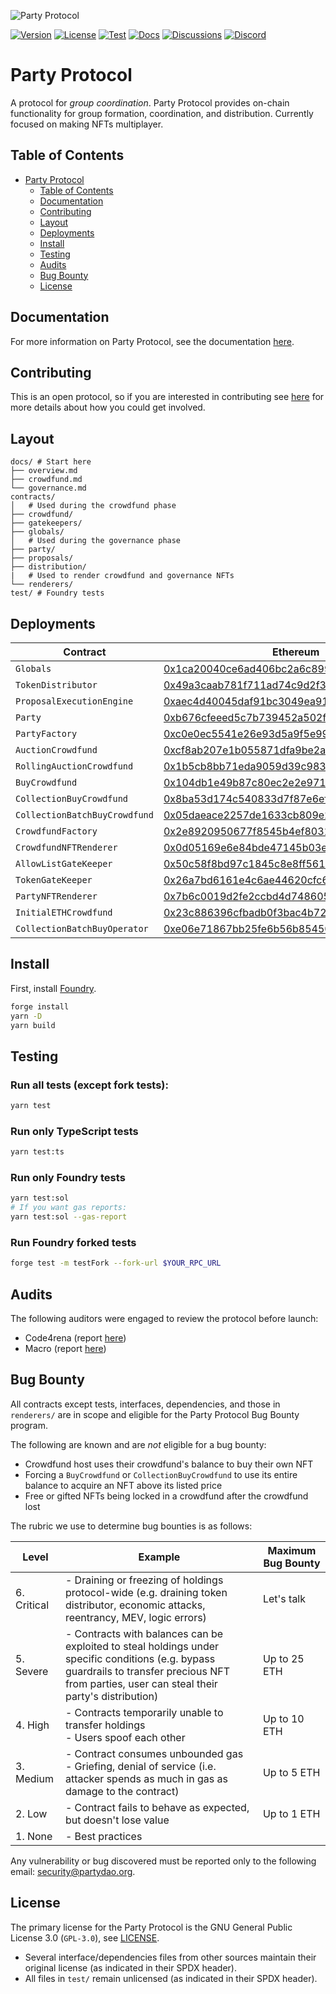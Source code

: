![Party Protocol](.github/assets/banner.png)

[![Version][version-badge]][version-link]
[![License][license-badge]][license-link]
[![Test][ci-badge]][ci-link]
[![Docs][docs-badge]][docs-link]
[![Discussions][discussions-badge]][discussions-link]
[![Discord][discord-badge]][discord-link]

[version-badge]: https://img.shields.io/github/release/PartyDAO/party-protocol?label=version
[version-link]: https://github.com/PartyDAO/party-protocol/releases
[license-badge]: https://img.shields.io/github/license/PartyDAO/party-protocol
[license-link]: https://github.com/PartyDAO/party-protocol/blob/main/LICENSE
[ci-badge]: https://github.com/PartyDAO/party-protocol/actions/workflows/ci.yml/badge.svg
[ci-link]: https://github.com/PartyDAO/party-protocol/actions/workflows/ci.yml
[docs-badge]: https://img.shields.io/badge/Party-documentation-informational
[docs-link]: https://github.com/PartyDAO/party-protocol/tree/main/docs
[discussions-badge]: https://img.shields.io/badge/Party-discussions-blueviolet
[discussions-link]: https://github.com/PartyDAO/party-protocol/discussions
[discord-badge]: https://img.shields.io/static/v1?logo=discord&label=discord&message=join&color=blue
[discord-link]: https://discord.gg/zUeXpDX8HA

# Party Protocol

A protocol for _group coordination_. Party Protocol provides on-chain functionality for group formation, coordination, and distribution. Currently focused on making NFTs multiplayer.

## Table of Contents

- [Party Protocol](https://github.com/PartyDAO/party-protocol#party-protocol)
  - [Table of Contents](https://github.com/PartyDAO/party-protocol#table-of-contents)
  - [Documentation](https://github.com/PartyDAO/party-protocol#documentation)
  - [Contributing](https://github.com/PartyDAO/party-protocol#contributing)
  - [Layout](https://github.com/PartyDAO/party-protocol#layout)
  - [Deployments](https://github.com/PartyDAO/party-protocol#deployments)
  - [Install](https://github.com/PartyDAO/party-protocol#install)
  - [Testing](https://github.com/PartyDAO/party-protocol#testing)
  - [Audits](https://github.com/PartyDAO/party-protocol#audits)
  - [Bug Bounty](https://github.com/PartyDAO/party-protocol#bug-bounty)
  - [License](https://github.com/PartyDAO/party-protocol#license)

## Documentation

For more information on Party Protocol, see the documentation [here](https://docs.partydao.org).

## Contributing

This is an open protocol, so if you are interested in contributing see [here](./CONTRIBUTING.md) for more details about how you could get involved.

## Layout

```
docs/ # Start here
├── overview.md
├── crowdfund.md
└── governance.md
contracts/
│   # Used during the crowdfund phase
├── crowdfund/
├── gatekeepers/
├── globals/
│   # Used during the governance phase
├── party/
├── proposals/
├── distribution/
|   # Used to render crowdfund and governance NFTs
└── renderers/
test/ # Foundry tests
```

## Deployments

| Contract                      | Ethereum                                                                                                              | Goerli                                                                                                                       |
| ----------------------------- | --------------------------------------------------------------------------------------------------------------------- | ---------------------------------------------------------------------------------------------------------------------------- |
| `Globals`                     | [0x1ca20040ce6ad406bc2a6c89976388829e7fbade](https://etherscan.io/address/0x1ca20040ce6ad406bc2a6c89976388829e7fbade) | [0x753e22d4e112a4d8b07df9c4c578b116e3b48792](https://goerli.etherscan.io/address/0x753e22d4e112a4d8b07df9c4c578b116e3b48792) |
| `TokenDistributor`            | [0x49a3caab781f711ad74c9d2f34c3cbd835d6a608](https://etherscan.io/address/0x49a3caab781f711ad74c9d2f34c3cbd835d6a608) | [0x8714EA9C2BC5a8f2d26D7c3F86558331c16145B5](https://goerli.etherscan.io/address/0x8714EA9C2BC5a8f2d26D7c3F86558331c16145B5) |
| `ProposalExecutionEngine`     | [0xaec4d40045daf91bc3049ea9136c7df04bd8a6af](https://etherscan.io/address/0xaec4d40045daf91bc3049ea9136c7df04bd8a6af) | [0x9f25ae3e4eC957b8B1d87f499b767975AD370C07](https://goerli.etherscan.io/address/0x9f25ae3e4eC957b8B1d87f499b767975AD370C07) |
| `Party`                       | [0xb676cfeeed5c7b739452a502f1eff9ab684a56da](https://etherscan.io/address/0xb676cfeeed5c7b739452a502f1eff9ab684a56da) | [0x72a4b63eceA9465e3984CDEe1354b9CF9030c043](https://goerli.etherscan.io/address/0x72a4b63eceA9465e3984CDEe1354b9CF9030c043) |
| `PartyFactory`                | [0xc0e0ec5541e26e93d5a9f5e999ab2a0a7f8260ae](https://etherscan.io/address/0xc0e0ec5541e26e93d5a9f5e999ab2a0a7f8260ae) | [0x8d1C04E6873F232dB570F75948799128dB3Ae6f5](https://goerli.etherscan.io/address/0x8d1C04E6873F232dB570F75948799128dB3Ae6f5) |
| `AuctionCrowdfund`            | [0xcf8ab207e1b055871dfa9be2a0cf3acaf2d1b3a7](https://etherscan.io/address/0xcf8ab207e1b055871dfa9be2a0cf3acaf2d1b3a7) | [0x631D392073330f0573AD18Fc64305768657D0D60](https://goerli.etherscan.io/address/0x631D392073330f0573AD18Fc64305768657D0D60) |
| `RollingAuctionCrowdfund`     | [0x1b5cb8bb71eda9059d39c98348095b008b67e734](https://etherscan.io/address/0x1b5cb8bb71eda9059d39c98348095b008b67e734) | [0x989Fb364065a80d732837742f960924f343C6E04](https://goerli.etherscan.io/address/0x989Fb364065a80d732837742f960924f343C6E04) |
| `BuyCrowdfund`                | [0x104db1e49b87c80ec2e2e9716e83a304415c15ce](https://etherscan.io/address/0x104db1e49b87c80ec2e2e9716e83a304415c15ce) | [0x712Dca72Cc443A5f5e03A388b69ab09b4CDAC428](https://goerli.etherscan.io/address/0x712Dca72Cc443A5f5e03A388b69ab09b4CDAC428) |
| `CollectionBuyCrowdfund`      | [0x8ba53d174c540833d7f87e6ef97fc85d3d9291b4](https://etherscan.io/address/0x8ba53d174c540833d7f87e6ef97fc85d3d9291b4) | [0x884561d34e6B98a11DaF9Cc5d0d50cEFC664262F](https://goerli.etherscan.io/address/0x884561d34e6B98a11DaF9Cc5d0d50cEFC664262F) |
| `CollectionBatchBuyCrowdfund` | [0x05daeace2257de1633cb809e2a23387a2742535c](https://etherscan.io/address/0x05daeace2257de1633cb809e2a23387a2742535c) | [0x9926816276CFE4E7c230E14d5a8808C9709Fa51a](https://goerli.etherscan.io/address/0x9926816276CFE4E7c230E14d5a8808C9709Fa51a) |
| `CrowdfundFactory`            | [0x2e8920950677f8545b4ef80315f48e161cb02d1c](https://etherscan.io/address/0x2e8920950677f8545b4ef80315f48e161cb02d1c) | [0x37A711acc924AE303EFd07f4c94ABE7e8b1562be](https://goerli.etherscan.io/address/0x37A711acc924AE303EFd07f4c94ABE7e8b1562be) |
| `CrowdfundNFTRenderer`        | [0x0d05169e6e84bde47145b03ec2e6ba9af4d3cb7c](https://etherscan.io/address/0x0d05169e6e84bde47145b03ec2e6ba9af4d3cb7c) | [0x64014855f8bdC9f3f95235C7d4821fA124D0015b](https://goerli.etherscan.io/address/0x64014855f8bdC9f3f95235C7d4821fA124D0015b) |
| `AllowListGateKeeper`         | [0x50c58f8bd97c1845c8e8ff56117dbce8a5b009b2](https://etherscan.io/address/0x50c58f8bd97c1845c8e8ff56117dbce8a5b009b2) | [0xadcec7b4db7969dff00b9e5304be8e0d1261d6b4](https://goerli.etherscan.io/address/0xadcec7b4db7969dff00b9e5304be8e0d1261d6b4) |
| `TokenGateKeeper`             | [0x26a7bd6161e4c6ae44620cfc6f7b9c3daf83ad0b](https://etherscan.io/address/0x26a7bd6161e4c6ae44620cfc6f7b9c3daf83ad0b) | [0xa6fbce9898a34a1e6db5dab699b20b6bfefda8c3](https://goerli.etherscan.io/address/0xa6fbce9898a34a1e6db5dab699b20b6bfefda8c3) |
| `PartyNFTRenderer`            | [0x7b6c0019d2fe2ccbd4d748605789cb614c11182d](https://etherscan.io/address/0x7b6c0019d2fe2ccbd4d748605789cb614c11182d) | [0xc651c3e62Ae4072CDc1dA189f681a94B5b3E729A](https://goerli.etherscan.io/address/0xc651c3e62Ae4072CDc1dA189f681a94B5b3E729A) |
| `InitialETHCrowdfund`         | [0x23c886396cfbadb0f3bac4b728150e8a59dc0e10](https://etherscan.io/address/0x23c886396cfbadb0f3bac4b728150e8a59dc0e10) | [0xDB59b3AAFFb5569B39206308A3629A47e4C31C97](https://goerli.etherscan.io/address/0xDB59b3AAFFb5569B39206308A3629A47e4C31C97) |
| `CollectionBatchBuyOperator`  | [0xe06e71867bb25fe6b56b854500961d4d9dd7c12e](https://etherscan.io/address/0xe06e71867bb25fe6b56b854500961d4d9dd7c12e) | [0x57d146D6Ee733f719B9fEF0Fb9Bc80cd050A9192](https://goerli.etherscan.io/address/0x57d146D6Ee733f719B9fEF0Fb9Bc80cd050A9192) |

## Install

First, install [Foundry](https://book.getfoundry.sh/getting-started/installation.html).

```bash
forge install
yarn -D
yarn build
```

## Testing

### Run all tests (except fork tests):

```bash
yarn test
```

### Run only TypeScript tests

```bash
yarn test:ts
```

### Run only Foundry tests

```bash
yarn test:sol
# If you want gas reports:
yarn test:sol --gas-report
```

### Run Foundry forked tests

```bash
forge test -m testFork --fork-url $YOUR_RPC_URL
```

## Audits

The following auditors were engaged to review the protocol before launch:

- Code4rena (report [here](./audits/partydao-c4-report.md))
- Macro (report [here](./audits/Party-Protocol-Macro-Audit.pdf))

## Bug Bounty

All contracts except tests, interfaces, dependencies, and those in `renderers/` are in scope and eligible for the Party Protocol Bug Bounty program.

The following are known and are _not_ eligible for a bug bounty:

- Crowdfund host uses their crowdfund's balance to buy their own NFT
- Forcing a `BuyCrowdfund` or `CollectionBuyCrowdfund` to use its entire balance to acquire an NFT above its listed price
- Free or gifted NFTs being locked in a crowdfund after the crowdfund lost

The rubric we use to determine bug bounties is as follows:

| **Level**   | **Example**                                                                                                                                                                                      | **Maximum Bug Bounty** |
| ----------- | ------------------------------------------------------------------------------------------------------------------------------------------------------------------------------------------------ | ---------------------- |
| 6. Critical | - Draining or freezing of holdings protocol-wide (e.g. draining token distributor, economic attacks, reentrancy, MEV, logic errors)                                                              | Let's talk             |
| 5. Severe   | - Contracts with balances can be exploited to steal holdings under specific conditions (e.g. bypass guardrails to transfer precious NFT from parties, user can steal their party's distribution) | Up to 25 ETH           |
| 4. High     | - Contracts temporarily unable to transfer holdings<br>- Users spoof each other                                                                                                                  | Up to 10 ETH           |
| 3. Medium   | - Contract consumes unbounded gas<br>- Griefing, denial of service (i.e. attacker spends as much in gas as damage to the contract)                                                               | Up to 5 ETH            |
| 2. Low      | - Contract fails to behave as expected, but doesn't lose value                                                                                                                                   | Up to 1 ETH            |
| 1. None     | - Best practices                                                                                                                                                                                 |                        |

Any vulnerability or bug discovered must be reported only to the following email: [security@partydao.org](mailto:security@partydao.org).

## License

The primary license for the Party Protocol is the GNU General Public License 3.0 (`GPL-3.0`), see [LICENSE](./LICENSE).

- Several interface/dependencies files from other sources maintain their original license (as indicated in their SPDX header).
- All files in `test/` remain unlicensed (as indicated in their SPDX header).
